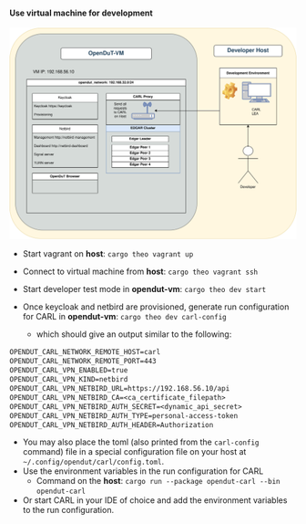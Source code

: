 #### Use virtual machine for development


![OpenDuT-VM](..%2F..%2F..%2F..%2Fresources%2Fdiagrams%2Fopendut-vm-development.drawio.svg)


* Start vagrant on **host**: `cargo theo vagrant up`
* Connect to virtual machine from **host**: `cargo theo vagrant ssh`
* Start developer test mode in **opendut-vm**: `cargo theo dev start`

* Once keycloak and netbird are provisioned, generate run configuration for CARL
  in **opendut-vm**:
  `cargo theo dev carl-config`
    * which should give an output similar to the following:
```
OPENDUT_CARL_NETWORK_REMOTE_HOST=carl
OPENDUT_CARL_NETWORK_REMOTE_PORT=443
OPENDUT_CARL_VPN_ENABLED=true
OPENDUT_CARL_VPN_KIND=netbird
OPENDUT_CARL_VPN_NETBIRD_URL=https://192.168.56.10/api
OPENDUT_CARL_VPN_NETBIRD_CA=<ca_certificate_filepath>
OPENDUT_CARL_VPN_NETBIRD_AUTH_SECRET=<dynamic_api_secret>
OPENDUT_CARL_VPN_NETBIRD_AUTH_TYPE=personal-access-token
OPENDUT_CARL_VPN_NETBIRD_AUTH_HEADER=Authorization
```
* You may also place the toml (also printed from the `carl-config` command) file in a special configuration file on your host at ``~/.config/opendut/carl/config.toml``.
* Use the environment variables in the run configuration for CARL
    * Command on the **host**: `cargo run --package opendut-carl --bin opendut-carl` 
* Or start CARL in your IDE of choice and add the environment variables to the run configuration.

